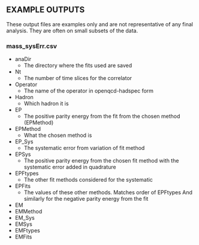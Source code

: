 ## EXAMPLE OUTPUTS

These output files are examples only and are not representative of any final analysis. They are often on small subsets of the data.



### mass_sysErr.csv
* anaDir
  * The directory where the fits used are saved
* Nt
  * The number of time slices for the correlator
* Operator
  * The name of the operator in openqcd-hadspec form
* Hadron
  * Which hadron it is
* EP
  * The positive parity energy from the fit from the chosen method (EPMethod)
* EPMethod
  * What the chosen method is
* EP_Sys
  * The systematic error from variation of fit method
* EPSys
  * The positive parity energy from the chosen fit method with the systematic error added in quadrature
* EPFtypes
  * The other fit methods considered for the systematic
* EPFits
  * The values of these other methods. Matches order of EPFtypes
And similarly for the negative parity energy from the fit
* EM
* EMMethod
* EM_Sys
* EMSys
* EMFtypes
* EMFits